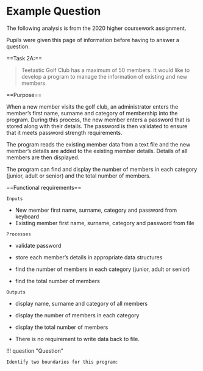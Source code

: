 # Example Question

The following analysis is from the 2020 higher coursework assignment. 

Pupils were given this page of information before having to answer a question.

==Task 2A:==

> Teetastic Golf Club has a maximum of 50 members. It would like to develop a program to manage the information of existing and new members.

==Purpose==
 
When a new member visits the golf club, an administrator enters the member’s first name, surname and category of membership into the program. During this process, the new member enters a password that is stored along with their details. The password is then validated to ensure that it meets password strength requirements.

The program reads the existing member data from a text file and the new member’s details are added to the existing member details. Details of all members are then displayed.  

The program can find and display the number of members in each category (junior, adult or senior) and the total number of members. 
 
==Functional requirements==

`Inputs` 

* New member first name, surname, category and password from keyboard
* Existing member first name, surname, category and password from file 
 
`Processes`

* validate password 

* store each member’s details in appropriate data structures 

* find the number of members in each category (junior, adult or senior) 

* find the total number of members 
 
`Outputs`

* display name, surname and category of all members 

* display the number of members in each category  

* display the total number of members 
 
* There is no requirement to write data back to file.

!!! question "Question"

    Identify two boundaries for this program:
